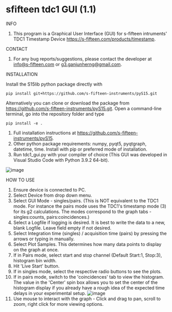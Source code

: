# sfifteen tdc1 GUI (1.1)

INFO

1. This program is a Graphical User Interface (GUI) for s-fifteen intruments' TDC1 Timestamp Device https://s-fifteen.com/products/timestamp.

CONTACT

1. For any bug reports/suggestions, please contact the developer at info@s-fifteen.com or g3.ganjunherng@gmail.com.

INSTALLATION

Install the S15lib python package directly with
 
    pip install git+https://github.com/s-fifteen-instruments/pyS15.git

Alternatively you can clone or download the package from https://github.com/s-fifteen-instruments/pyS15.git.
Open a command-line terminal, go into the repository folder and type
  
    pip install -e .
    
1. Full installation instructions at https://github.com/s-fifteen-instruments/pyS15.
2. Other python package requirements: numpy, pyqt5, pyqtgraph, datetime, time. Install with pip or preferred mode of installation.
3. Run tdc1_gui.py with your compiler of choice (This GUI was developed in Visual Studio Code with Python 3.9.2 64-bit).

![image](https://user-images.githubusercontent.com/52197879/124213246-cecf5f80-db22-11eb-932d-57dfb3ce32bd.png)

HOW TO USE

1. Ensure device is connected to PC.
2. Select Device from drop down menu.
3. Select GUI Mode - singles/pairs. (This is NOT equivalent to the TDC1 mode. For instance the pairs mode uses the TDC1's timestamp mode (3) for its g2 calculations. The modes correspond to the graph tabs - singles:counts, pairs:coincidences.)
4. Select a Logfile if logging is desired. It is best to write the data to a new, blank Logfile. Leave field empty if not desired.
5. Select Integration time (singles) / acquisition time (pairs) by pressing the arrows or typing in manually.
6. Select Plot Samples. This determines how many data points to display on the graph at once.
7. If in Pairs mode, select start and stop channel (Default Start:1, Stop:3), histogram bin width.
8. Hit 'Live Start' button.
9. If in singles mode, select the respective radio buttons to see the plots.
10. If in pairs mode, switch to the 'coincidences' tab to view the histogram. The value in the 'Center' spin box allows you to set the center of the histogram display if you already have a rough idea of the expected time delays in your experimental setup.
![image](https://user-images.githubusercontent.com/52197879/124213839-da6f5600-db23-11eb-8de3-9a1dae546236.png)
11. Use mouse to interact with the graph - Click and drag to pan, scroll to zoom, right click for more viewing options.
